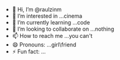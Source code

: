 - 👋 Hi, I’m @raulzinm
- 👀 I’m interested in ...cinema
- 🌱 I’m currently learning ...code
- 💞️ I’m looking to collaborate on ...nothing
- 📫 How to reach me ...you can't
- 😄 Pronouns: ...girl\friend
- ⚡ Fun fact: ... 

<!---
raulzinm/raulzinm is a ✨ special ✨ repository because its `README.md` (this file) appears on your GitHub profile.
You can click the Preview link to take a look at your changes.
--->
